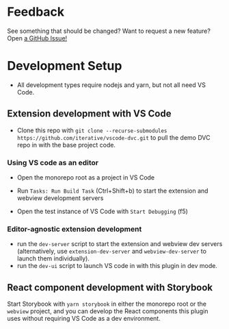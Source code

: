 # Feedback

See something that should be changed? Want to request a new feature? Open
[a GitHub Issue!](https://github.com/iterative/vscode-dvc/issues)

# Development Setup

- All development types require nodejs and yarn, but not all need VS Code.

## Extension development with VS Code

- Clone this repo with
  `git clone --recurse-submodules https://github.com/iterative/vscode-dvc.git`
  to pull the demo DVC repo in with the base project code.

### Using VS code as an editor

- Open the monorepo root as a project in VS Code

- Run `Tasks: Run Build Task` (Ctrl+Shift+b) to start the extension and webview
  development servers

- Open the test instance of VS Code with `Start Debugging` (f5)

### Editor-agnostic extension development

- run the `dev-server` script to start the extension and webview dev servers
  (alternatively, use `extension-dev-server` and `webview-dev-server` to launch
  them individually).
- run the `dev-ui` script to launch VS code in with this plugin in dev mode.

## React component development with Storybook

Start Storybook with `yarn storybook` in either the monorepo root or the
`webview` project, and you can develop the React components this plugin uses
without requiring VS Code as a dev environment.

